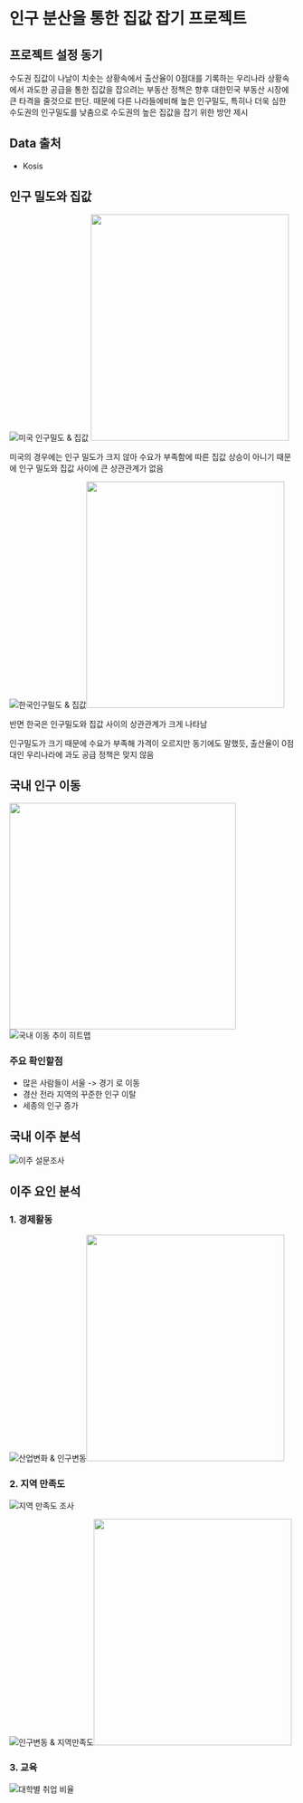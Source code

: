# 인구 분산을 통한 집값 잡기 프로젝트

## 프로젝트 설정 동기

수도권 집값이 나날이 치솟는 상황속에서 출산율이 0점대를 기록하는 우리나라 상황속에서 과도한 공급을 통한 집값을 잡으려는 부동산 정책은 향후 대한민국 부동산 시장에 큰 타격을 줄것으로 판단.
때문에 다른 나라들에비해 높은 인구밀도, 특히나 더욱 심한 수도권의 인구밀도를 낮춤으로 수도권의 높은 집값을 잡기 위한 방안 제시

## Data 출처

+ Kosis

## 인구 밀도와 집값

![미국 인구밀도 & 집값](https://user-images.githubusercontent.com/29745280/147577189-fd716356-1076-4d26-8a12-57a6b3aec22e.png) <img src="https://user-images.githubusercontent.com/29745280/147577242-c3c4a0b3-e51a-4de3-b438-538ff47b5982.png" width="350" height="400"/>
                                                                                                                       
미국의 경우에는 인구 밀도가 크지 않아 수요가 부족함에 따른 집값 상승이 아니기 때문에 인구 밀도와 집값 사이에 큰 상관관계가 없음

![한국인구밀도 & 집값](https://user-images.githubusercontent.com/29745280/147577426-114dc432-6f8a-46a1-aef4-ca1ccd9bed74.png)<img src="https://user-images.githubusercontent.com/29745280/147577408-a950b63b-824b-4ecf-8643-3eb443ecbecc.png" width="350" height="400"/>

반면 한국은 인구밀도와 집값 사이의 상관관계가 크게 나타남

인구밀도가 크기 때문에 수요가 부족해 가격이 오르지만 동기에도 말했듯, 출산율이 0점대인 우리나라에 과도 공급 정책은 맞지 않음


## 국내 인구 이동
<img src="https://user-images.githubusercontent.com/29745280/147577480-8475b31a-dbe0-440d-9061-b323ae6f98d4.png" width="400" height="400"/>![국내 이동 추이 히트맵](https://user-images.githubusercontent.com/29745280/147577522-75654dc0-77ca-441d-ad40-2c54279a82a7.png)

### 주요 확인할점

+ 많은 사람들이 서울 -> 경기 로 이동
+ 경산 전라 지역의 꾸준한 인구 이탈
+ 세종의 인구 증가

## 국내 이주 분석

![이주 설문조사](https://user-images.githubusercontent.com/29745280/147577580-ce959364-579d-415d-8203-bd5fba3dbe71.png)


## 이주 요인 분석

### 1. 경제활동
![산업변화 & 인구변동](https://user-images.githubusercontent.com/29745280/147577886-928d8224-89ec-4fef-acb7-d816a3552b14.png)<img src="https://user-images.githubusercontent.com/29745280/147577923-217819b0-30a1-4973-9b96-038c0637942d.png" width="350" height="400"/>


### 2. 지역 만족도
![지역 만족도 조사](https://user-images.githubusercontent.com/29745280/147578585-fd6c6f6c-8145-4889-aa3b-f8f929459cb0.png)


![인구변동 & 지역만족도](https://user-images.githubusercontent.com/29745280/147578615-ecb473b6-57b2-4f23-8d9b-71e8bd4dcccb.png)<img src="https://user-images.githubusercontent.com/29745280/147578683-2ab5409c-f15a-43bc-9446-c6fc495fb659.png" width="350" height="400"/>


### 3. 교육
![대학별 취업 비율](https://user-images.githubusercontent.com/29745280/147578914-9374a4eb-daf0-4ffc-a819-95f1f48819d1.png)

